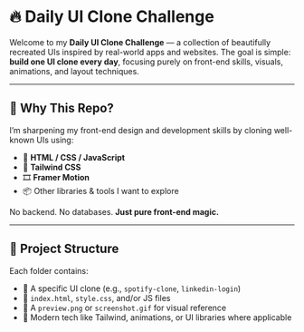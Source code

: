 # 🔥 Daily UI Clone Challenge

Welcome to my **Daily UI Clone Challenge** — a collection of beautifully recreated UIs inspired by real-world apps and websites. The goal is simple: **build one UI clone every day**, focusing purely on front-end skills, visuals, animations, and layout techniques.

---

## 🌟 Why This Repo?

I’m sharpening my front-end design and development skills by cloning well-known UIs using:
- 🧱 **HTML / CSS / JavaScript**
- 🎨 **Tailwind CSS**
- 🎞 **Framer Motion**
- 📦 Other libraries & tools I want to explore

No backend. No databases. **Just pure front-end magic.**

---

## 📁 Project Structure

Each folder contains:
- 🔹 A specific UI clone (e.g., `spotify-clone`, `linkedin-login`)
- 🔹 `index.html`, `style.css`, and/or JS files
- 🔹 A `preview.png` or `screenshot.gif` for visual reference
- 🔹 Modern tech like Tailwind, animations, or UI libraries where applicable

